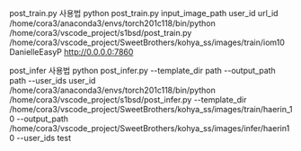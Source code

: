 
post_train.py 사용법
python post_train.py input_image_path user_id url_id
/home/cora3/anaconda3/envs/torch201c118/bin/python /home/cora3/vscode_project/s1bsd/post_train.py /home/cora3/vscode_project/SweetBrothers/kohya_ss/images/train/iom10 DanielleEasyP http://0.0.0.0:7860

post_infer 사용법
python post_infer.py --template_dir path --output_path path --user_ids user_id
/home/cora3/anaconda3/envs/torch201c118/bin/python /home/cora3/vscode_project/s1bsd/post_infer.py --template_dir /home/cora3/vscode_project/SweetBrothers/kohya_ss/images/train/haerin_10 --output_path /home/cora3/vscode_project/SweetBrothers/kohya_ss/images/infer/haerin10 --user_ids test
